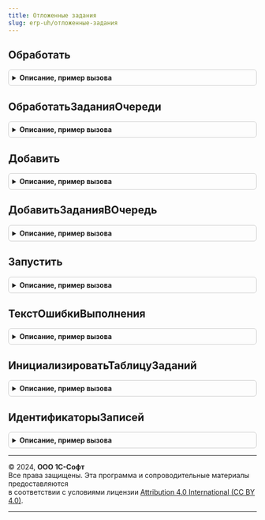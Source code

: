 ```yaml
---
title: Отложенные задания
slug: erp-uh/отложенные-задания
---
```



## Обработать
<details style="margin: 1em 0; padding: 0.5em; border: 1px solid #ccc; border-radius: 6px;">

<summary style="font-weight: bold; cursor: pointer;">Описание, пример вызова</summary>

```bsl

// Обрабатывает задания.
//
// Параметры:
//  Задания - Структура - ключ: имя регистра сведений очереди заданий
//                        значение: - Структура       - ключи совпадают с именам измерений, ресурсов
//                                                      и реквизитов регистра заданий.
//                                  - ТаблицаЗначений - имена колонок совпадают с именам измерений, ресурсов
//                                                      и реквизитов регистра сведений заданий.
//  СгенерироватьИдентификаторЗаписи - Булево - если ИСТИНА, тогда идентификатор записи будет сгенерирован
//                                              автоматически. По умолчанию ИСТИНА.
//
Процедура Обработать(Задания, СгенерироватьИдентификаторЗаписи = Истина) Экспорт
```

Пример вызова
```bsl
ОтложенныеЗадания.Обработать(Задания, СгенерироватьИдентификаторЗаписи);
```
</details>

## ОбработатьЗаданияОчереди
<details style="margin: 1em 0; padding: 0.5em; border: 1px solid #ccc; border-radius: 6px;">

<summary style="font-weight: bold; cursor: pointer;">Описание, пример вызова</summary>

```bsl

// Обрабатывает задания очереди.
//
// Параметры:
//  Очередь - Строка - имя регистра сведений очереди заданий
//  Данные - Структура, ТаблицаЗначений - ключи структуры и имена колонок таблицы совпадают с именам измерений,
//                                        ресурсов и реквизитов регистра заданий.
//  СгенерироватьИдентификаторЗаписи - Булево - если ИСТИНА, тогда идентификатор записи будет сгенерирован
//                                              автоматически. По умолчанию ИСТИНА.
//
Процедура ОбработатьЗаданияОчереди(Очередь, Данные, СгенерироватьИдентификаторЗаписи = Истина) Экспорт
```

Пример вызова
```bsl
ОтложенныеЗадания.ОбработатьЗаданияОчереди(Очередь, Данные, СгенерироватьИдентификаторЗаписи);
```
</details>

## Добавить
<details style="margin: 1em 0; padding: 0.5em; border: 1px solid #ccc; border-radius: 6px;">

<summary style="font-weight: bold; cursor: pointer;">Описание, пример вызова</summary>

```bsl

// Добавляет задания.
//
// Параметры:
//  Задания - Структура - ключ: имя регистра сведений очереди заданий
//                        значение: - Структура       - ключи совпадают с именам измерений, ресурсов
//                                                      и реквизитов регистра заданий.
//                                  - ТаблицаЗначений - имена колонок совпадают с именам измерений, ресурсов
//                                                      и реквизитов регистра сведений заданий.
//  СгенерироватьИдентификаторЗаписи - Булево - если ИСТИНА, тогда идентификатор записи будет сгенерирован
//                                              автоматически. По умолчанию ЛОЖЬ.
//
// Возвращаемое значение:
//  ТаблицаЗначений - колонки:
//   * Очередь               - Строка - имя регистра сведений очереди заданий
//   * ИндексСтроки          - Число - определяет очередность выполнения очередей
//   * ИдентификаторыЗаписей - Массив из УникальныйИдентификатор - идентификаторы записей заданий (измерение
//                                                                 ИдентификаторЗаписи регистра сведений очереди
//                                                                 заданий).
//
Функция Добавить(Задания, СгенерироватьИдентификаторЗаписи = Ложь) Экспорт
```

Пример вызова
```bsl
Результат = ОтложенныеЗадания.Добавить(Задания, СгенерироватьИдентификаторЗаписи);
```
</details>

## ДобавитьЗаданияВОчередь
<details style="margin: 1em 0; padding: 0.5em; border: 1px solid #ccc; border-radius: 6px;">

<summary style="font-weight: bold; cursor: pointer;">Описание, пример вызова</summary>

```bsl

// Добавляет задания в очередь.
//
// Параметры:
//  Очередь - Строка - имя регистра сведений очереди заданий
//  Данные - Структура, ТаблицаЗначений - ключи структуры и имена колонок таблицы совпадают с именам измерений,
//                                        ресурсов и реквизитов регистра заданий.
//  СгенерироватьИдентификаторЗаписи - Булево - если ИСТИНА, тогда идентификатор записи будет сгенерирован
//                                              автоматически. По умолчанию ЛОЖЬ.
//
// Возвращаемое значение:
//  ТаблицаЗначений - колонки:
//   * Очередь               - Строка - имя регистра сведений очереди заданий
//   * ИндексСтроки          - Число - определяет очередность выполнения очередей
//   * ИдентификаторыЗаписей - Массив из УникальныйИдентификатор - идентификаторы записей заданий (измерение
//                                                                 ИдентификаторЗаписи регистра сведений очереди
//                                                                 заданий).
//
Функция ДобавитьЗаданияВОчередь(Очередь, Данные, СгенерироватьИдентификаторЗаписи = Ложь) Экспорт
```

Пример вызова
```bsl
Результат = ОтложенныеЗадания.ДобавитьЗаданияВОчередь(Очередь, Данные, СгенерироватьИдентификаторЗаписи);
```
</details>

## Запустить
<details style="margin: 1em 0; padding: 0.5em; border: 1px solid #ccc; border-radius: 6px;">

<summary style="font-weight: bold; cursor: pointer;">Описание, пример вызова</summary>

```bsl

// Запускает выполнения заданий.
// Для того, что бы обработать только указанные записи регистров сведений очереди заданий, нужно в параметр
// Очереди данного метода передать таблицу значений см. Добавить и в поле ИдентификаторыЗаписей добавить
// идентификаторы записей (значения ИдентификаторЗаписи из регистра сведений очереди заданий).
//
// Параметры:
//  Очереди - Строка, Массив из Строка, ТаблицаЗначений, Неопределено -
//             1. Строка           - имя регистра сведений очереди заданий
//             2. Массив из Строка - имена регистров сведений очередей заданий
//             3. ТаблицаЗаданий   - см. ИнициализироватьТаблицуЗаданий
//             4. Неопределено     - запускает все очереди.
//
Процедура Запустить(Знач Очереди = Неопределено) Экспорт
```

Пример вызова
```bsl
ОтложенныеЗадания.Запустить(Очереди);
```
</details>

## ТекстОшибкиВыполнения
<details style="margin: 1em 0; padding: 0.5em; border: 1px solid #ccc; border-radius: 6px;">

<summary style="font-weight: bold; cursor: pointer;">Описание, пример вызова</summary>

```bsl

// Возвращает описание ошибки выполнения задания
//
// Параметры:
//  Поля          - Структура - имена и представления полей участвующих в формировании описания ошибки
//  Данные        - Структура, ВыборкаИзРезультатаЗапроса, СтрокаТаблицыЗначений - данные задания
//  ТекстОшибки   - Строка - текст ошибки
//
// Возвращаемое значение:
//  Строка - текст ошибки
//
Функция ТекстОшибкиВыполнения(Поля, Данные, ТекстОшибки) Экспорт
```

Пример вызова
```bsl
Результат = ОтложенныеЗадания.ТекстОшибкиВыполнения(Поля, Данные, ТекстОшибки) 
```
</details>

## ИнициализироватьТаблицуЗаданий
<details style="margin: 1em 0; padding: 0.5em; border: 1px solid #ccc; border-radius: 6px;">

<summary style="font-weight: bold; cursor: pointer;">Описание, пример вызова</summary>

```bsl

// Инициализирует таблицу заданий, которую можно передать на вход метода см. Запустить
//
// Возвращаемое значение:
//  ТаблицаЗначений - Таблица заданий:
//   * Очередь               - Строка - имя регистра сведений очереди заданий.
//   * ИдентификаторыЗаписей - Массив из УникальныйИдентификатор - идентификаторы записей заданий (измерение
//                                                                 ИдентификаторЗаписи регистра сведений очереди
//                                                                 заданий).
//
Функция ИнициализироватьТаблицуЗаданий() Экспорт
```

Пример вызова
```bsl
Результат = ОтложенныеЗадания.ИнициализироватьТаблицуЗаданий() 
```
</details>

## ИдентификаторыЗаписей
<details style="margin: 1em 0; padding: 0.5em; border: 1px solid #ccc; border-radius: 6px;">

<summary style="font-weight: bold; cursor: pointer;">Описание, пример вызова</summary>

```bsl

// Возвращает идентификаторы записей регистра сведений очереди заданий.
//
// Параметры:
//  Очередь - Строка    - имя регистра сведений очереди заданий.
//  Отбор   - Структура - структура отбора записей регистра сведений очереди заданий:
//                        ключи    - имена измерений, ресурсов, реквизитов регистра сведений очереди заданий,
//                        значение - единичное значение или массив значений.
//
// Возвращаемое значение:
//  Массив из УникальныйИдентификатор - идентификаторы записей (измерение ИдентификаторЗаписи регистра сведений очереди
//                                      заданий).
//
Функция ИдентификаторыЗаписей(Очередь, Отбор) Экспорт
```

Пример вызова
```bsl
Результат = ОтложенныеЗадания.ИдентификаторыЗаписей(Очередь, Отбор) 
```
</details>

---

© 2024, **ООО 1С-Софт**  
Все права защищены. Эта программа и сопроводительные материалы предоставляются  
в соответствии с условиями лицензии [Attribution 4.0 International (CC BY 4.0)](https://creativecommons.org/licenses/by/4.0/legalcode).

---
